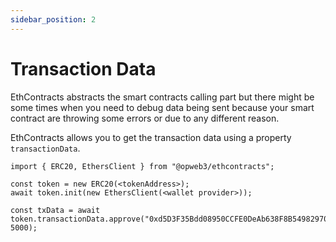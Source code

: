 ```yaml
---
sidebar_position: 2
---
```


# Transaction Data

EthContracts abstracts the smart contracts calling part but there might be some times when you need to debug data being sent because your smart contract are throwing some errors or due to any different reason.

EthContracts allows you to get the transaction data using a property `transactionData`. 

```
import { ERC20, EthersClient } from "@opweb3/ethcontracts";

const token = new ERC20(<tokenAddress>);
await token.init(new EthersClient(<wallet provider>));

const txData = await token.transactionData.approve("0xd5D3F35Bdd08950CCFE0DeAb638F8B5498297076", 5000);
```